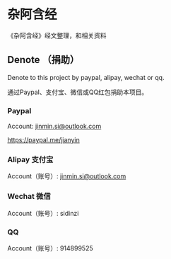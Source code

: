 # 杂阿含经
《杂阿含经》经文整理，和相关资料

## Denote （捐助）
Denote to this project by paypal, alipay, wechat or qq.

通过Paypal、支付宝、微信或QQ红包捐助本项目。

### Paypal 
Account: jinmin.si@outlook.com

https://paypal.me/jianyin

### Alipay 支付宝 
Account（账号）: jinmin.si@outlook.com

### Wechat 微信
Account（账号）: sidinzi

### QQ
Account（账号）: 914899525

